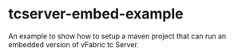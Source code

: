 tcserver-embed-example
======================

An example to show how to setup a maven project that can run an embedded version of vFabric tc Server.